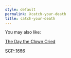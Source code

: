 ```yaml
---
style: default
permalink: Xcatch-your-death
title: catch-your-death
---
```

You may also like:

[The Day the Clown Cried](http://scp-wiki.net/the-day-the-clown-cried)

[SCP-1666](http://scp-wiki.net/scp-1666)
